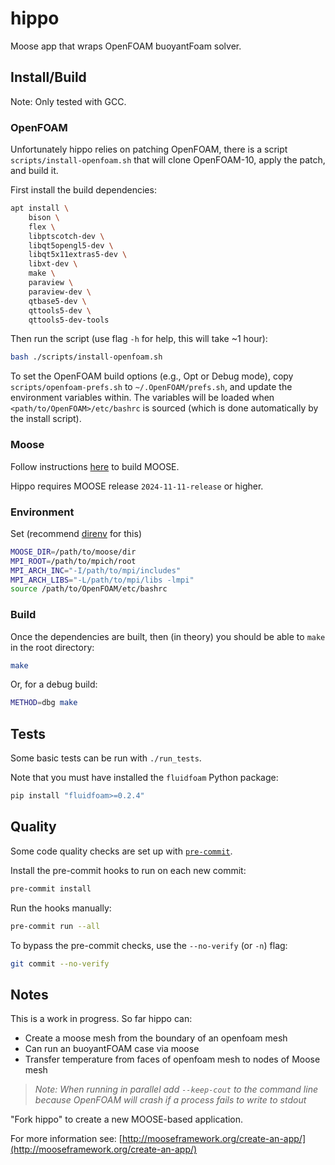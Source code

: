 # hippo

Moose app that wraps OpenFOAM buoyantFoam solver.

## Install/Build

Note: Only tested with GCC.

### OpenFOAM

Unfortunately hippo relies on patching OpenFOAM,
there is a script `scripts/install-openfoam.sh` that will clone
OpenFOAM-10, apply the patch, and build it.

First install the build dependencies:

```bash
apt install \
    bison \
    flex \
    libptscotch-dev \
    libqt5opengl5-dev \
    libqt5x11extras5-dev \
    libxt-dev \
    make \
    paraview \
    paraview-dev \
    qtbase5-dev \
    qttools5-dev \
    qttools5-dev-tools
```

Then run the script (use flag `-h` for help, this will take ~1 hour):

```bash
bash ./scripts/install-openfoam.sh
```

To set the OpenFOAM build options (e.g., Opt or Debug mode),
copy `scripts/openfoam-prefs.sh` to `~/.OpenFOAM/prefs.sh`,
and update the environment variables within.
The variables will be loaded when `<path/to/OpenFOAM>/etc/bashrc` is sourced
(which is done automatically by the install script).

### Moose

Follow instructions
[here](https://mooseframework.inl.gov/getting_started/installation/gcc_install_moose.html)
to build MOOSE.

Hippo requires MOOSE release `2024-11-11-release` or higher.

### Environment

Set (recommend [direnv](https://direnv.net/) for this)

```bash
MOOSE_DIR=/path/to/moose/dir
MPI_ROOT=/path/to/mpich/root
MPI_ARCH_INC="-I/path/to/mpi/includes"
MPI_ARCH_LIBS="-L/path/to/mpi/libs -lmpi"
source /path/to/OpenFOAM/etc/bashrc
```

### Build

Once the dependencies are built, then (in theory) you should be able to `make` in the root directory:

```bash
make
```

Or, for a debug build:

```bash
METHOD=dbg make
```

## Tests

Some basic tests can be run with `./run_tests`.

Note that you must have installed the `fluidfoam` Python package:

```bash
pip install "fluidfoam>=0.2.4"
```

## Quality

Some code quality checks are set up with
[`pre-commit`](https://pre-commit.com/).

Install the pre-commit hooks to run on each new commit:

```bash
pre-commit install
```

Run the hooks manually:

```bash
pre-commit run --all
```

To bypass the pre-commit checks, use the `--no-verify` (or `-n`) flag:

```bash
git commit --no-verify
```

## Notes

This is a work in progress.
So far hippo can:

- Create a moose mesh from the boundary of an openfoam mesh
- Can run an buoyantFOAM case via moose
- Transfer temperature from faces of openfoam mesh to nodes of Moose mesh

> *Note: When running in parallel add `--keep-cout` to the command line
> because OpenFOAM will crash if a process fails to write to stdout*

"Fork hippo" to create a new MOOSE-based application.

For more information see: [http://mooseframework.org/create-an-app/](http://mooseframework.org/create-an-app/)
